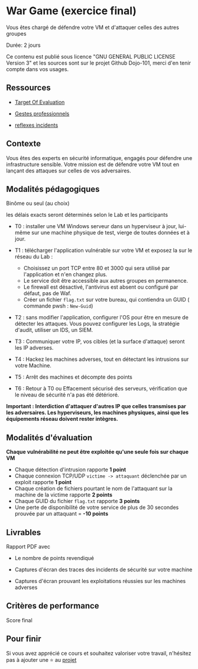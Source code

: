 # War Game (exercice final)

Vous êtes chargé de défendre votre VM et d'attaquer celles des autres groupes

Durée: 2 jours 

Ce contenu est publié sous licence "GNU GENERAL PUBLIC LICENSE Version 3" et les sources sont sur le projet Github Dojo-101, merci d'en tenir compte dans vos usages.

## Ressources

* [Target Of Evaluation](https://github.com/Aif4thah/VulnerableLightApp)

* [Gestes professionnels](https://github.com/Aif4thah/Dojo-101)

* [reflexes incidents](https://www.cert.ssi.gouv.fr/les-bons-reflexes-en-cas-dintrusion-sur-un-systeme-dinformation/)


## Contexte

Vous êtes des experts en sécurité informatique, engagés pour défendre une infrastructure sensible. 
Votre mission est de défendre votre VM tout en lançant des attaques sur celles de vos adversaires. 


## Modalités pédagogiques

Binôme ou seul (au choix)

les délais exacts seront déterminés selon le Lab et les participants

* T0 : installer une VM Windows serveur dans un hyperviseur à jour, lui-même sur une machine physique de test, vierge de toutes données et à jour.

* T1 : télécharger l'application vulnérable sur votre VM et exposez la sur le réseau du Lab : 
    * Choisissez un port TCP entre 80 et 3000 qui sera utilisé par l'application et n'en changez plus.
    * Le service doit être accessible aux autres groupes en permanence.
    * Le firewall est désactivé, l'antivirus est absent ou configuré par défaut, pas de Waf.
    * Créer un fichier `flag.txt` sur votre bureau, qui contiendra un GUID ( commande pwsh : `New-Guid`)

* T2 : sans modifier l'application, configurer l'OS pour être en mesure de détecter les attaques. Vous pouvez configurer les Logs, la stratégie d'audit, utiliser un IDS, un SIEM.

* T3 : Communiquer votre IP, vos cibles (et la surface d'attaque) seront les IP adverses.

* T4 : Hackez les machines adverses, tout en détectant les intrusions sur votre Machine. 

* T5 : Arrêt des machines et décompte des points

* T6 : Retour à T0 ou Effacement sécurisé des serveurs, vérification que le niveau de sécurité n'a pas été détérioré.

**Important : Interdiction d'attaquer d'autres IP que celles transmises par les adversaires. Les hyperviseurs, les machines physiques, ainsi que les équipements réseau doivent rester intègres.**


## Modalités d'évaluation

**Chaque vulnérabilité ne peut être exploitée qu'une seule fois sur chaque VM**

* Chaque détection d'intrusion rapporte **1 point**
* Chaque connexion TCP/UDP `victime -> attaquant` déclenchée par un exploit rapporte **1 point**
* Chaque création de fichiers pourtant le nom de l'attaquant sur la machine de la victime rapporte **2 points**
* Chaque GUID du fichier `flag.txt` rapporte **3 points**
* Une perte de disponibilité de votre service de plus de 30 secondes prouvée par un attaquant = **-10 points**



## Livrables

Rapport PDF avec

* Le nombre de points revendiqué

* Captures d'écran des traces des incidents de sécurité sur votre machine

* Captures d'écran prouvant les exploitations réussies sur les machines adverses



## Critères de performance

Score final

## Pour finir

Si vous avez apprécié ce cours et souhaitez valoriser votre travail, n'hésitez pas à ajouter une ⭐ au [projet](https://github.com/Aif4thah/Dojo-101)